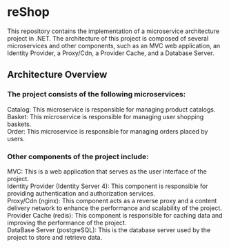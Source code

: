 # reShop
This repository contains the implementation of a microservice architecture project in .NET. The architecture of this project is composed of several microservices and other components, such as an MVC web application, an Identity Provider, a Proxy/Cdn, a Provider Cache, and a Database Server.

## Architecture Overview
### The project consists of the following microservices:

Catalog: This microservice is responsible for managing product catalogs.\
Basket: This microservice is responsible for managing user shopping baskets.\
Order: This microservice is responsible for managing orders placed by users.
### Other components of the project include:

MVC: This is a web application that serves as the user interface of the project.\
Identity Provider (Identity Server 4): This component is responsible for providing authentication and authorization services.\
Proxy/Cdn (nginx): This component acts as a reverse proxy and a content delivery network to enhance the performance and scalability of the project.\
Provider Cache (redis): This component is responsible for caching data and improving the performance of the project.\
DataBase Server (postgreSQL): This is the database server used by the project to store and retrieve data.
